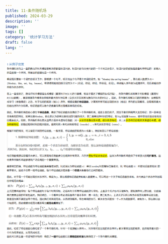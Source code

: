 ```yaml
---
title: 11-条件随机场
published: 2024-03-29
description: ''
image: ''
tags: []
category: '统计学习方法'
draft: false 
lang: ''
---
```

![](./assets/images/8aef34fa2afb6e590f2a8629ec4f8cf.png)
